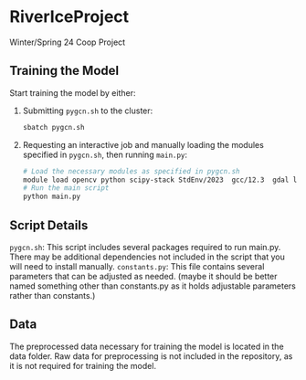 # RiverIceProject
Winter/Spring 24 Coop Project

## Training the Model

Start training the model by either:

1. Submitting `pygcn.sh` to the cluster:
   ```sh
   sbatch pygcn.sh

2. Requesting an interactive job and manually loading the modules specified in `pygcn.sh`, then running `main.py`:
    ```sh
    # Load the necessary modules as specified in pygcn.sh
    module load opencv python scipy-stack StdEnv/2023  gcc/12.3  gdal libspatialindex
    # Run the main script
    python main.py

## Script Details
`pygcn.sh`: This script includes several packages required to run main.py. There may be additional dependencies not included in the script that you will need to install manually.
`constants.py`: This file contains several parameters that can be adjusted as needed. (maybe it should be better named something other than constants.py as it holds adjustable parameters rather than constants.)

## Data
The preprocessed data necessary for training the model is located in the data folder.
Raw data for preprocessing is not included in the repository, as it is not required for training the model.
